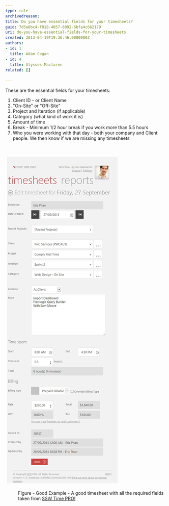 ```yaml
---
type: rule
archivedreason: 
title: Do you have essential fields for your timesheets?
guid: 7d5e0bc4-f018-4057-8092-6bfa4c662179
uri: do-you-have-essential-fields-for-your-timesheets
created: 2013-04-19T19:36:46.0000000Z
authors:
- id: 1
  title: Adam Cogan
- id: 4
  title: Ulysses Maclaren
related: []

---
```



<p>​These are the essential fields for your timesheets:<br></p><ol><li>Client ID - or Client Name</li><li>"On-Site" or "Off-Site"</li><li>Project and Iteration (if applicable)</li><li>Category (what kind of work it is)</li><li>Amount of time</li><li>Break - Minimum 1/2 hour break if you work more than 5.5 hours<br></li><li>Who you were working with that day - both your company and Client people. We then know if we are missing any timesheets</li></ol><p> </p><p class="ssw15-rteElement-GreyBox"><img alt="Good Timesheet.jpg" src="Good Timesheet.jpg" style="margin:5px;" /> </p><dd class="ssw15-rteElement-FigureGood">Figure - Good Example - A good timesheet with all the required fields taken from <a href="http://www.ssw.com.au/ssw/TimePRONET/">SSW Time PRO! </a></dd>
<br><excerpt class='endintro'></excerpt><br>



